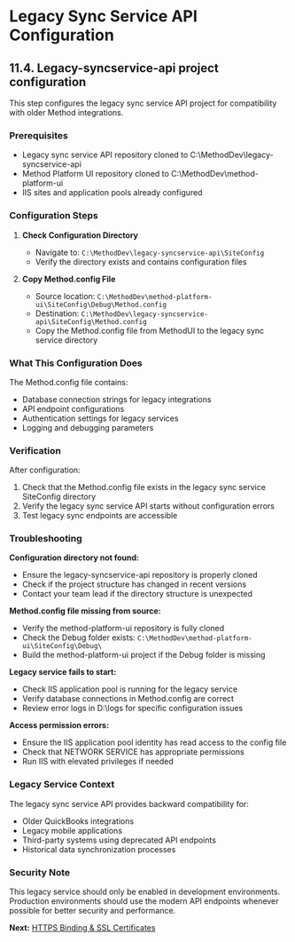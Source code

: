 # Legacy Sync Service API Configuration

## 11.4. Legacy-syncservice-api project configuration

This step configures the legacy sync service API project for compatibility with older Method integrations.

### Prerequisites
- Legacy sync service API repository cloned to C:\MethodDev\legacy-syncservice-api
- Method Platform UI repository cloned to C:\MethodDev\method-platform-ui
- IIS sites and application pools already configured

### Configuration Steps

1. **Check Configuration Directory**
   - Navigate to: `C:\MethodDev\legacy-syncservice-api\SiteConfig`
   - Verify the directory exists and contains configuration files

2. **Copy Method.config File**
   - Source location: `C:\MethodDev\method-platform-ui\SiteConfig\Debug\Method.config`
   - Destination: `C:\MethodDev\legacy-syncservice-api\SiteConfig\Method.config`
   - Copy the Method.config file from MethodUI to the legacy sync service directory

### What This Configuration Does

The Method.config file contains:
- Database connection strings for legacy integrations
- API endpoint configurations
- Authentication settings for legacy services
- Logging and debugging parameters

### Verification

After configuration:
1. Check that the Method.config file exists in the legacy sync service SiteConfig directory
2. Verify the legacy sync service API starts without configuration errors
3. Test legacy sync endpoints are accessible

### Troubleshooting

**Configuration directory not found:**
- Ensure the legacy-syncservice-api repository is properly cloned
- Check if the project structure has changed in recent versions
- Contact your team lead if the directory structure is unexpected

**Method.config file missing from source:**
- Verify the method-platform-ui repository is fully cloned
- Check the Debug folder exists: `C:\MethodDev\method-platform-ui\SiteConfig\Debug\`
- Build the method-platform-ui project if the Debug folder is missing

**Legacy service fails to start:**
- Check IIS application pool is running for the legacy service
- Verify database connections in Method.config are correct
- Review error logs in D:\logs for specific configuration issues

**Access permission errors:**
- Ensure the IIS application pool identity has read access to the config file
- Check that NETWORK SERVICE has appropriate permissions
- Run IIS with elevated privileges if needed

### Legacy Service Context

The legacy sync service API provides backward compatibility for:
- Older QuickBooks integrations
- Legacy mobile applications
- Third-party systems using deprecated API endpoints
- Historical data synchronization processes

### Security Note

This legacy service should only be enabled in development environments. Production environments should use the modern API endpoints whenever possible for better security and performance.

**Next:** [HTTPS Binding & SSL Certificates](./ssl-certificates.md)
